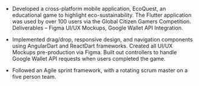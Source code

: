 - Developed a cross-platform mobile application, EcoQuest, an educational game to highlight eco-sustainability. The Flutter application was used by over 100 users via the Global Citizen Gamers Competition. Deliverables – Figma UI/UX Mockups, Google Wallet API Integration.

- Implemented drag/drop, responsive design, and navigation components using AngularDart and ReactDart frameworks. Created all UI/UX Mockups pre-production via Figma. Built out controllers to handle Google Wallet API requests when users completed the game.

- Followed an Agile sprint framework, with a rotating scrum master on a five person team.
